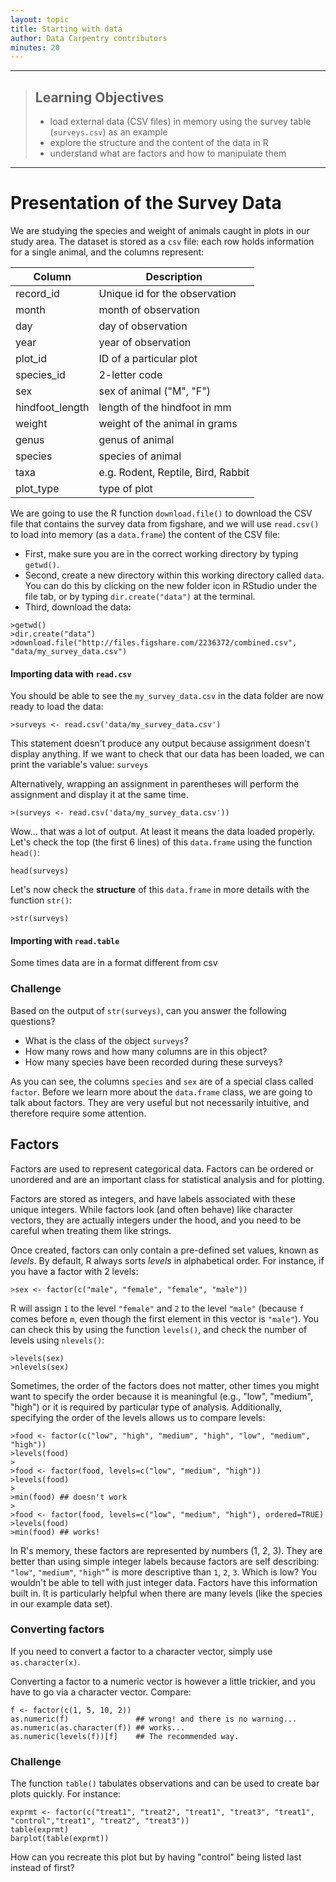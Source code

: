 ```yaml
---
layout: topic
title: Starting with data
author: Data Carpentry contributors
minutes: 20
---
```


------------

> ## Learning Objectives
>
> * load external data (CSV files) in memory using the survey table
>  (`surveys.csv`) as an example
> * explore the structure and the content of the data in R
> * understand what are factors and how to manipulate them

------------

# Presentation of the Survey Data


We are studying the species and weight of animals caught in plots in our study
area. The dataset is stored as a `csv` file: each row holds information for a
single animal, and the columns represent:

| Column           | Description                        |
|------------------|------------------------------------|
| record\_id       | Unique id for the observation      |
| month            | month of observation               |
| day              | day of observation                 |
| year             | year of observation                |
| plot\_id         | ID of a particular plot            |
| species\_id      | 2-letter code                      |
| sex              | sex of animal ("M", "F")           |
| hindfoot\_length | length of the hindfoot in mm       |
| weight           | weight of the animal in grams      |
| genus            | genus of animal                    |
| species          | species of animal                  |
| taxa             | e.g. Rodent, Reptile, Bird, Rabbit |
| plot\_type       | type of plot                       |

We are going to use the R function `download.file()` to download the CSV file
that contains the survey data from figshare, and we will use `read.csv()` to
load into memory (as a `data.frame`) the content of the CSV file:

- First, make sure you are in the correct working directory by typing `getwd()`.
- Second, create a new directory within this working directory called `data`. You
can do this by clicking on the new folder icon in RStudio under the file tab, or
by typing `dir.create("data")` at the terminal.
- Third, download the data:

```
>getwd()
>dir.create("data")
>download.file("http://files.figshare.com/2236372/combined.csv", "data/my_survey_data.csv")
```

#### Importing data with `read.csv`

You should be able to see the ```my_survey_data.csv``` in the data folder  are now ready to load the data:

```
>surveys <- read.csv('data/my_survey_data.csv')
```

This statement doesn't produce any output because assignment doesn't display
anything. If we want to check that our data has been loaded, we can print the
variable's value: `surveys`

Alternatively, wrapping an assignment in parentheses will perform the assignment
and display it at the same time.

```
>(surveys <- read.csv('data/my_survey_data.csv'))
```

Wow... that was a lot of output. At least it means the data loaded
properly. Let's check the top (the first 6 lines) of this `data.frame` using the
function `head()`:

```
head(surveys)
```


Let's now check the **structure** of this `data.frame` in more details with the
function `str()`:

```
>str(surveys)
```
#### Importing with `read.table`

Some times data are in a format different from csv

### Challenge

Based on the output of `str(surveys)`, can you answer the following questions?

* What is the class of the object `surveys`?
* How many rows and how many columns are in this object?
* How many species have been recorded during these surveys?


As you can see, the columns `species` and `sex` are of a special class called
`factor`. Before we learn more about the `data.frame` class, we are going to
talk about factors. They are very useful but not necessarily intuitive, and
therefore require some attention.


## Factors


Factors are used to represent categorical data. Factors can be ordered or
unordered and are an important class for statistical analysis and for plotting.

Factors are stored as integers, and have labels associated with these unique
integers. While factors look (and often behave) like character vectors, they are
actually integers under the hood, and you need to be careful when treating them
like strings.

Once created, factors can only contain a pre-defined set values, known as
*levels*. By default, R always sorts *levels* in alphabetical order. For
instance, if you have a factor with 2 levels:

```
>sex <- factor(c("male", "female", "female", "male"))
```

R will assign `1` to the level `"female"` and `2` to the level `"male"` (because
`f` comes before `m`, even though the first element in this vector is
`"male"`). You can check this by using the function `levels()`, and check the
number of levels using `nlevels()`:

```
>levels(sex)
>nlevels(sex)
```

Sometimes, the order of the factors does not matter, other times you might want
to specify the order because it is meaningful (e.g., "low", "medium", "high") or
it is required by particular type of analysis. Additionally, specifying the
order of the levels allows us to compare levels:

```
>food <- factor(c("low", "high", "medium", "high", "low", "medium", "high"))
>levels(food)
>
>food <- factor(food, levels=c("low", "medium", "high"))
>levels(food)
>
>min(food) ## doesn't work
>
>food <- factor(food, levels=c("low", "medium", "high"), ordered=TRUE)
>levels(food)
>min(food) ## works!
```

In R's memory, these factors are represented by numbers (1, 2, 3). They are
better than using simple integer labels because factors are self describing:
`"low"`, `"medium"`, `"high"`" is more descriptive than `1`, `2`, `3`. Which
is low?  You wouldn't be able to tell with just integer data. Factors have this
information built in. It is particularly helpful when there are many levels
(like the species in our example data set).

### Converting factors

If you need to convert a factor to a character vector, simply use
`as.character(x)`.

Converting a factor to a numeric vector is however a little trickier, and you
have to go via a character vector. Compare:

```
f <- factor(c(1, 5, 10, 2))
as.numeric(f)               ## wrong! and there is no warning...
as.numeric(as.character(f)) ## works...
as.numeric(levels(f))[f]    ## The recommended way.
```

### Challenge

The function `table()` tabulates observations and can be used to create
bar plots quickly. For instance:

```
exprmt <- factor(c("treat1", "treat2", "treat1", "treat3", "treat1", "control","treat1", "treat2", "treat3"))
table(exprmt)
barplot(table(exprmt))
```

How can you recreate this plot but by having "control" being listed
last instead of first?

<!---
```{r correct-order, purl=FALSE}
exprmt <- factor(exprmt, levels=c("treat1", "treat2", "treat3", "control"))
barplot(table(exprmt))
```
--->
